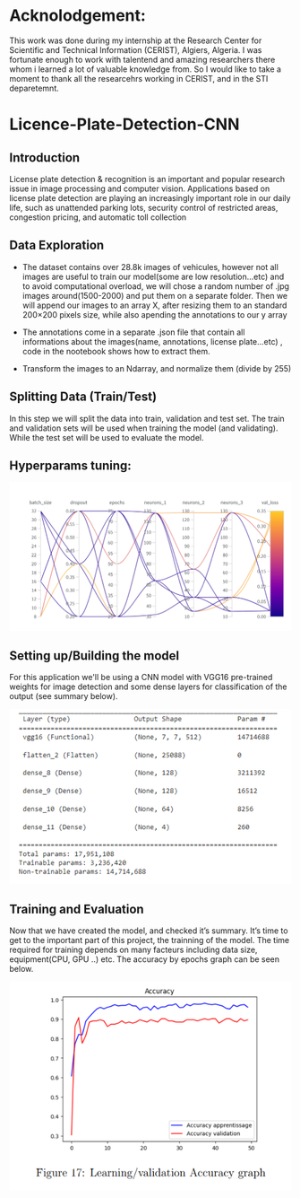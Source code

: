 # Acknolodgement:
This work was done during my internship at the Research Center for Scientific and Technical Information (CERIST), Algiers, Algeria. I was fortunate enough to work with talentend and amazing researchers there whom i learned a lot of valuable knowledge from. So I would like to take a moment to thank all the researcehrs working in CERIST, and in the STI deparetemnt.


# Licence-Plate-Detection-CNN

## Introduction 

License plate detection & recognition is an important and popular research issue in image
processing and computer vision. Applications based on license plate detection are playing an
increasingly important role in our daily life, such as unattended parking lots, security control of
restricted areas, congestion pricing, and automatic toll collection

## Data Exploration
- The dataset contains over 28.8k images of vehicules, however not all images are useful to train
our model(some are low resolution...etc) and to avoid computational overload, we will chose a random
number of .jpg images around(1500-2000) and put them on a separate folder.
Then we will append our images to an array X, after resizing them to an standard 200×200 pixels
size, while also apending the annotations to our y array

- The annotations come in a separate .json file that contain all informations about the images(name, annotations, license plate...etc)
, code in the nootebook shows how to extract them.

- Transform the images to an Ndarray, and normalize them (divide by 255)

## Splitting Data (Train/Test)

In this step we will split the data into train, validation and test set. The train and validation sets will be used when training the model (and validating). While the test set will be used to evaluate the model.

## Hyperparams tuning:

<img src="screenshots/hyperparam_cnn.png" alt="hyperparams Screenshot" width="600"/>

## Setting up/Building the model

For this application we'll be using a CNN model with VGG16 pre-trained weights for image detection and some dense layers for classification of the output (see summary below).


<img src="screenshots/model_arch.png" alt="Model arch Screenshot" width="600"/>

## Training and Evaluation
Now that we have created the model, and checked it’s summary. It’s time to get to the
important part of this project, the trainning of the model. The time required for training depends
on many facteurs including data size, equipment(CPU, GPU ..) etc.
The accuracy by epochs graph can be seen below.

<img src="screenshots/accuracy_plot.png" alt="accuracy plot Screenshot" width="600"/>

